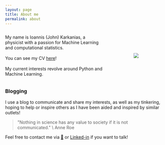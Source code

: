 ```yaml
---
layout: page
title: About me
permalink: about
---
```


<div style="display: grid; grid-template-columns: 1fr 0.5fr; column-gap: 25px;
">
<div style="margin:auto;"><p>My name is Ioannis (John) Karkanias, a physicist with a passion for Machine Learning and computational statistics.<br/><br/>You can see my CV <a href="{{site.baseurl}}/assets/pdf/CV_IoannisKarkanias.pdf">here</a>! <br/><br/>My current interests revolve around Python and Machine Learning.</p></div>

<div style="margin: auto;"><img class="rounded-full" src="{{site.baseurl}}/assets/img/pop-art.jpg"></div>


</div>



<!-- TODO: Education and work summary -->

### Blogging

I use a blog to communicate and share my interests, as well as my tinkering, hoping to help or inspire others as I have been aided and inspired by similar outlets!

> "Nothing in science has any value to society if it is not communicated." \\
> Anne Roe

Feel free to contact me via [📧](ioannis.karkanias@gmail.com) or [Linked-in](https://www.linkedin.com/in/ioannis-karkanias-71996a1aa/) if you want to talk!